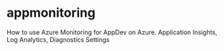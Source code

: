 # appmonitoring
How to use Azure Monitoring for AppDev on Azure. Application Insights, Log Analytics, Diagnostics Settings
